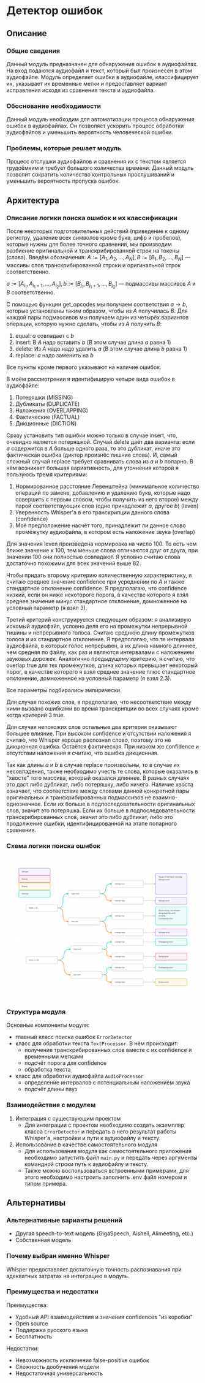 # Детектор ошибок

## Описание

### Общие сведения

Данный модуль предназначен для обнаружения ошибок в аудиофайлах. На вход подаются аудиофайл и текст, который был произнесён
в этом аудиофайле. Модуль определяет ошибки в аудиофайле, классифицирует их, указывает их временные метки и предоставляет
вариант исправления исходя из сравнения текста и аудиофайла.

### Обоснование необходимости

Данный модуль необходим для автоматизации процесса обнаружения ошибок в аудиофайлах. Он позволяет ускорить процесс обработки
аудиофайлов и уменьшить вероятность человеческой ошибки.

### Проблемы, которые решает модуль

Процесс отслушки аудиофайлов и сравнения их с текстом является трудоёмким и требует большого количества времени.
Данный модуль позволит сократить количество контрольных прослушиваний и уменьшить вероятность пропуска ошибок.

## Архитектура

### Описание логики поиска ошибок и их классификации

После некоторых подготовительных действий (приведение к одному регистру, удаление всех символов кроме букв, цифр и пробелов), которые нужны для более точного сравнения, мы производим разбиение оригинальной и транскрибированной строк на токены (слова). Введём обозначения:
$A := [A_1, A_2, …, A_N], B := [B_1, B_2, ..., B_N]$ — массивы слов транскрибированной строки и оригинальной строк соответственно.

$a := [A_{i_1}, A_{i_1+1}, …, A_{i_2}], b := [B_{j_1}, B_{j_1+1}, …, B_{j_2}]$ — подмассивы массивов $A$ и $B$  соответственно.

С помощью функции get_opcodes мы получаем соответствия $а \rightarrow b$, которые установлены таким образом, чтобы из $A$ получилась $B$. Для каждой пары подмассивов мы получаем один из четырёх вариантов операции, которую нужно сделать, чтобы из $A$ получить $B$:
1. equal: $a$ совпадает с $b$
2. insert: В $A$ надо вставить $b$ (В этом случае длина $a$ равна 1)
3. delete: Из $A$ надо надо удалить $a$ (В этом случае длина $b$ равна 1)
4. replace: $a$ надо заменить на $b$

Все пункты кроме первого указывают на наличие ошибок.

В моём рассмотрении я идентифицирую четыре вида ошибок в аудиофайле:
1. Потеряшки (MISSING)
2. Дубликаты (DUPLICATE)
3. Наложения (OVERLAPPING)
4. Фактические (FACTUAL)
5. Дикционные (DICTION)

Сразу установить тип ошибки можно только в случае insert, что, очевидно является потеряшкой. Случай delete даёт два варианта: если $a$ содержится в $A$ больше одного раза, то это дубликат, иначе это фактическая ошибка (диктор произнёс лишние слова). И, самый сложный случай replace требует сравнивать слова из $a$ и $b$ попарно. В нём возникает большая вариативность, для уточнения которой я пользуюсь тремя критериями:
1. Нормированное расстояние Левенштейна (минимальное количество операций по замене, добавлению и удалению букв, которые надо совершить с первым словом, чтобы получить из него второе) между парой соответствующих слов (одно принадлежит $a$, другое $b$) (leven)
2. Уверенность Whisper'а в его транскрипции данного слова (confidence)
3. Моё предположение насчёт того, принадлежит ли данное слово промежутку аудиофайла, в котором есть наложение звука (overlap)

Для значения leven произведена нормировка на число 100. То есть чем ближе значение к 100, тем меньше слова отличаются друг от друга, при значении 100 они полностью совпадают. Я условно считаю слова достаточно похожими для всех значений выше 82.

Чтобы придать второму критерию количественную характеристику, я считаю среднее значение confidence при усреднении по $A$ и также стандартное отклонение confidence. Я предполагаю, что confidence низкий, если он ниже некоторого порога, в качестве которого я взял среднее значение минус стандартное отклонение, домноженное на условный параметр (я взял 3).

Третий критерий конструируется следующим образом: я анализирую искомый аудиофайл, условно деля его на промежутки непрерывной тишины и непрерывного голоса. Считаю среднюю длину промежутков голоса и их стандартное отклонение. Я предполагаю, что те интервала аудиофайла, в которых голос непрерывен, а их длина намного длиннее, чем средняя по файлу, как раз и являются интервалами с наложением звуковых дорожек. Аналогично предыдущему критерию, я считаю, что overlap true для тех промежутков, длина которых превышает некоторый порог, в качестве которого я взял среднее значение плюс стандартное отклонение, домноженное на условный параметр (я взял 2.3).

Все параметры подбирались эмпирически.

Для случая похожих слов, я предполагаю, что несоответствие между ними вызвано ошибками во время транскрипции во всех случаях кроме когда критерий 3 true.

Для случая непохожих  слов остальные два критерия оказывают большее влияние. При высоком confidence и отсутствии наложения я считаю, что Whisper хорошо распознал слово, поэтому это не дикционная ошибка. Остаётся фактическая. При низком же confidence и отсутствии наложения я считаю, что ошибка дикционная.

Так как длины $a$ и $b$ в случае replace произвольны, то в случае их несовпадения, также необходимо учесть те слова, которые оказались в "хвосте" того массива, который оказался длиннее. В разных случаях это даст либо дубликат, либо потеряшку, либо ничего. Наличие хвоста означает, что соответствие между словами данной конкретной пары оригинальных и транскрибированных подмассивов не взаимно-однозначное. Если их больше в подпоследовательности оригинальных слов, значит это потеряшка. Если их больше в подпоследовательности транскрибированных слов, значит это либо дубликат, либо это продолжение ошибки, идентифицированной на этапе попарного сравнения.

### Cхема логики поиска ошибок
![img.png](img.png)

### Структура модуля

Основные компоненты модуля:
- главный класс поиска ошибок `ErrorDetector`
- класс для обработки текста `TextProcessor`. В нём происходит:
  - получение транскрибированных слов вместе с их confidence и временными метками
  - подсчёт порога для confidence
  - обработка текста
- класс для обработки аудиофайла `AudioProcessor`
  - определение интервалов с потенциальным наложением звука
  - подсчёт длины пауз

### Взаимодействие с модулем

1. Интеграция с существующим проектом
   - Для интеграции с проектом необходимо создать экземпляр класса `ErrorDetector` и передать в него результат работы Whisper'a, настройки и пути к аудиофайлу и тексту.
2. Использование в качестве самостоятельного модуля
   - Для использования модуля как самостоятельного приложения необходимо запустить файл `main.py` и передать через аргументы командной строки путь к аудиофайлу и тексту.
   - Также можно воспользоваться встроенными примерами, для этого необходимо настроить заполнить .env файл номером и типом примера.

## Альтернативы

### Альтернативные варианты решений
- Другая speech-to-text модель (GigaSpeech, Aishell, Alimeeting, etc.)
- Собственная модель

### Почему выбран именно Whisper
Whisper предоставляет достаточную точность распознавания при адекватных затратах на интеграцию в модуль.

### Преимущества и недостатки
Преимущества:
- Удобный API взаимодействия и значения confidences "из коробки"
- Open source
- Поддержка русского языка
- Бесплатность

Недостатки:
- Невозможность исключения false-positive ошибок
- Сложность дообучения модели
- Недостаточная универсальность
